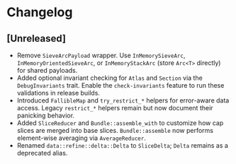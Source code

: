 # Changelog

## [Unreleased]

- Remove `SieveArcPayload` wrapper. Use `InMemorySieveArc`, `InMemoryOrientedSieveArc`, or `InMemoryStackArc` (store `Arc<T>` directly) for shared payloads.
- Added optional invariant checking for `Atlas` and `Section` via the
  `DebugInvariants` trait. Enable the `check-invariants` feature to run these
  validations in release builds.
- Introduced `FallibleMap` and `try_restrict_*` helpers for error-aware data
  access. Legacy `restrict_*` helpers remain but now document their panicking
  behavior.
- Added `SliceReducer` and `Bundle::assemble_with` to customize how cap slices
  are merged into base slices. `Bundle::assemble` now performs element-wise
  averaging via `AverageReducer`.
- Renamed `data::refine::delta::Delta` to `SliceDelta`; `Delta` remains as a
  deprecated alias.
